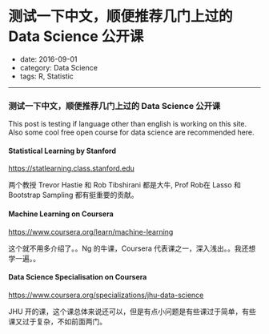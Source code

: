 # 测试一下中文，顺便推荐几门上过的 Data Science 公开课

- date: 2016-09-01
- category: Data Science
- tags: R, Statistic

----------------

### 测试一下中文，顺便推荐几门上过的 Data Science 公开课

This post is testing if language other than english is working on this site. Also some cool free open course for data science are recommended here.

#### Statistical Learning by Stanford

https://statlearning.class.stanford.edu

两个教授 Trevor Hastie 和 Rob Tibshirani 都是大牛, Prof Rob在 Lasso 和 Bootstrap Sampling 都有挺重要的贡献。

#### Machine Learning on Coursera

https://www.coursera.org/learn/machine-learning

这个就不用多介绍了。。Ng 的牛课，Coursera 代表课之一，深入浅出。。我还想学一遍。。

#### Data Science Specialisation on Coursera

https://www.coursera.org/specializations/jhu-data-science

JHU 开的课，这个课总体来说还可以，但是有点小问题是有些课过于简单，有些课又过于复杂，不如前面两门。
